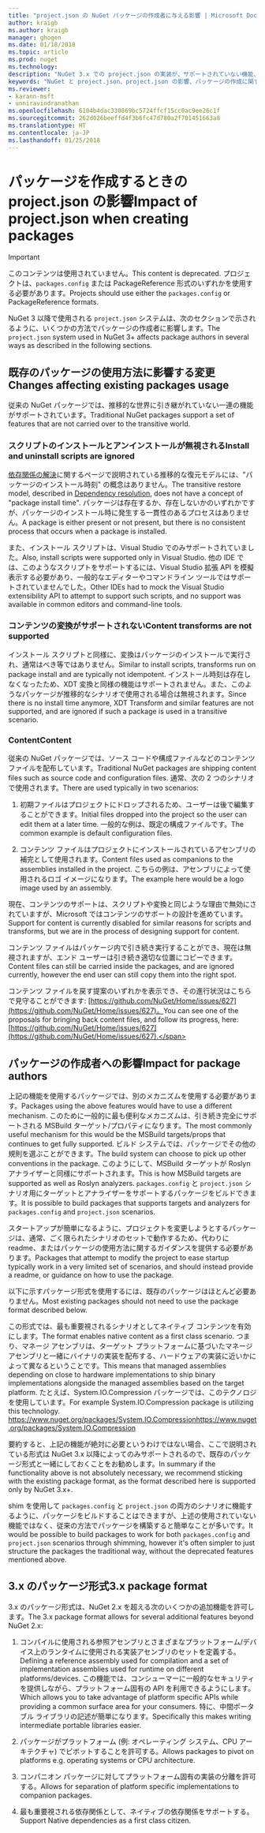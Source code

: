 ```yaml
---
title: "project.json の NuGet パッケージの作成者に与える影響 | Microsoft Docs"
author: kraigb
ms.author: kraigb
manager: ghogen
ms.date: 01/18/2018
ms.topic: article
ms.prod: nuget
ms.technology: 
description: "NuGet 3.x での project.json の実装が、サポートされていない機能、コンテンツ、パッケージ形式などのパッケージの作成者にどのように影響するかの詳細です。"
keywords: "NuGet と project.json、project.json の影響、パッケージの作成に関する考慮事項、project.json の機能"
ms.reviewer:
- karann-msft
- unniravindranathan
ms.openlocfilehash: 6104b4dac330869bc5724ffcf15cc0ac9ee26c1f
ms.sourcegitcommit: 262d026beeffd4f3b6fc47d780a2f701451663a8
ms.translationtype: HT
ms.contentlocale: ja-JP
ms.lasthandoff: 01/25/2018
---
```

# <a name="impact-of-projectjson-when-creating-packages"></a><span data-ttu-id="8e56f-104">パッケージを作成するときの project.json の影響</span><span class="sxs-lookup"><span data-stu-id="8e56f-104">Impact of project.json when creating packages</span></span>

> [!Important]
> <span data-ttu-id="8e56f-105">このコンテンツは使用されていません。</span><span class="sxs-lookup"><span data-stu-id="8e56f-105">This content is deprecated.</span></span> <span data-ttu-id="8e56f-106">プロジェクトは、`packages.config` または PackageReference 形式のいずれかを使用する必要があります。</span><span class="sxs-lookup"><span data-stu-id="8e56f-106">Projects should use either the `packages.config` or PackageReference formats.</span></span>

<span data-ttu-id="8e56f-107">NuGet 3 以降で使用される `project.json` システムは、次のセクションで示されるように、いくつかの方法でパッケージの作成者に影響します。</span><span class="sxs-lookup"><span data-stu-id="8e56f-107">The `project.json` system used in NuGet 3+ affects package authors in several ways as described in the following sections.</span></span>

## <a name="changes-affecting-existing-packages-usage"></a><span data-ttu-id="8e56f-108">既存のパッケージの使用方法に影響する変更</span><span class="sxs-lookup"><span data-stu-id="8e56f-108">Changes affecting existing packages usage</span></span>

<span data-ttu-id="8e56f-109">従来の NuGet パッケージでは、推移的な世界に引き継がれていない一連の機能がサポートされています。</span><span class="sxs-lookup"><span data-stu-id="8e56f-109">Traditional NuGet packages support a set of features that are not carried over to the transitive world.</span></span>

### <a name="install-and-uninstall-scripts-are-ignored"></a><span data-ttu-id="8e56f-110">スクリプトのインストールとアンインストールが無視される</span><span class="sxs-lookup"><span data-stu-id="8e56f-110">Install and uninstall scripts are ignored</span></span>

<span data-ttu-id="8e56f-111">[依存関係の解決](../consume-packages/dependency-resolution.md#dependency-resolution-with-packagereference)に関するページで説明されている推移的な復元モデルには、"パッケージのインストール時刻" の概念はありません。</span><span class="sxs-lookup"><span data-stu-id="8e56f-111">The transitive restore model, described in [Dependency resolution](../consume-packages/dependency-resolution.md#dependency-resolution-with-packagereference), does not have a concept of "package install time".</span></span> <span data-ttu-id="8e56f-112">パッケージは存在するか、存在しないかのいずれかですが、パッケージのインストール時に発生する一貫性のあるプロセスはありません。</span><span class="sxs-lookup"><span data-stu-id="8e56f-112">A package is either present or not present, but there is no consistent process that occurs when a package is installed.</span></span>

<span data-ttu-id="8e56f-113">また、インストール スクリプトは、Visual Studio でのみサポートされていました。</span><span class="sxs-lookup"><span data-stu-id="8e56f-113">Also, install scripts were supported only in Visual Studio.</span></span> <span data-ttu-id="8e56f-114">他の IDE では、このようなスクリプトをサポートするには、Visual Studio 拡張 API を模擬表示する必要があり、一般的なエディターやコマンドライン ツールではサポートされていませんでした。</span><span class="sxs-lookup"><span data-stu-id="8e56f-114">Other IDEs had to mock the Visual Studio extensibility API to attempt to support such scripts, and no support was available in common editors and command-line tools.</span></span>

### <a name="content-transforms-are-not-supported"></a><span data-ttu-id="8e56f-115">コンテンツの変換がサポートされない</span><span class="sxs-lookup"><span data-stu-id="8e56f-115">Content transforms are not supported</span></span>

<span data-ttu-id="8e56f-116">インストール スクリプトと同様に、変換はパッケージのインストールで実行され、通常はべき等ではありません。</span><span class="sxs-lookup"><span data-stu-id="8e56f-116">Similar to install scripts, transforms run on package install and are typically not idempotent.</span></span> <span data-ttu-id="8e56f-117">インストール時刻は存在しなくなったため、XDT 変換と同様の機能はサポートされません。また、このようなパッケージが推移的なシナリオで使用される場合は無視されます。</span><span class="sxs-lookup"><span data-stu-id="8e56f-117">Since there is no install time anymore, XDT Transform and similar features are not supported, and are ignored if such a package is used in a transitive scenario.</span></span>

### <a name="content"></a><span data-ttu-id="8e56f-118">Content</span><span class="sxs-lookup"><span data-stu-id="8e56f-118">Content</span></span>

<span data-ttu-id="8e56f-119">従来の NuGet パッケージでは、ソース コードや構成ファイルなどのコンテンツ ファイルを配布しています。</span><span class="sxs-lookup"><span data-stu-id="8e56f-119">Traditional NuGet packages are shipping content files such as source code and configuration files.</span></span> <span data-ttu-id="8e56f-120">通常、次の 2 つのシナリオで使用されます。</span><span class="sxs-lookup"><span data-stu-id="8e56f-120">There are used typically in two scenarios:</span></span>

1. <span data-ttu-id="8e56f-121">初期ファイルはプロジェクトにドロップされるため、ユーザーは後で編集することができます。</span><span class="sxs-lookup"><span data-stu-id="8e56f-121">Initial files dropped into the project so the user can edit them at a later time.</span></span> <span data-ttu-id="8e56f-122">一般的な例は、既定の構成ファイルです。</span><span class="sxs-lookup"><span data-stu-id="8e56f-122">The common example is default configuration files.</span></span>

1. <span data-ttu-id="8e56f-123">コンテンツ ファイルはプロジェクトにインストールされているアセンブリの補完として使用されます。</span><span class="sxs-lookup"><span data-stu-id="8e56f-123">Content files used as companions to the assemblies installed in the project.</span></span> <span data-ttu-id="8e56f-124">こちらの例は、アセンブリによって使用されるロゴ イメージになります。</span><span class="sxs-lookup"><span data-stu-id="8e56f-124">The example here would be a logo image used by an assembly.</span></span>

<span data-ttu-id="8e56f-125">現在、コンテンツのサポートは、スクリプトや変換と同じような理由で無効にされていますが、Microsoft ではコンテンツのサポートの設計を進めています。</span><span class="sxs-lookup"><span data-stu-id="8e56f-125">Support for content is currently disabled for similar reasons for scripts and transforms, but we are in the process of designing support for content.</span></span>

<span data-ttu-id="8e56f-126">コンテンツ ファイルはパッケージ内で引き続き実行することができ、現在は無視されますが、エンド ユーザーは引き続き適切な位置にコピーできます。</span><span class="sxs-lookup"><span data-stu-id="8e56f-126">Content files can still be carried inside the packages, and are ignored currently, however the end user can still copy them into the right spot.</span></span>

<span data-ttu-id="8e56f-127">コンテンツ ファイルを戻す提案のいずれかを表示でき、その進行状況はこちらで見守ることができます: [https://github.com/NuGet/Home/issues/627](https://github.com/NuGet/Home/issues/627)。</span><span class="sxs-lookup"><span data-stu-id="8e56f-127">You can see one of the proposals for bringing back content files, and follow its progress, here: [https://github.com/NuGet/Home/issues/627](https://github.com/NuGet/Home/issues/627).</span></span>

## <a name="impact-for-package-authors"></a><span data-ttu-id="8e56f-128">パッケージの作成者への影響</span><span class="sxs-lookup"><span data-stu-id="8e56f-128">Impact for package authors</span></span>

<span data-ttu-id="8e56f-129">上記の機能を使用するパッケージでは、別のメカニズムを使用する必要があります。</span><span class="sxs-lookup"><span data-stu-id="8e56f-129">Packages using the above features would have to use a different mechanism.</span></span> <span data-ttu-id="8e56f-130">このために一般的に最も便利なメカニズムは、引き続き完全にサポートされる MSBuild ターゲット/プロパティになります。</span><span class="sxs-lookup"><span data-stu-id="8e56f-130">The most commonly useful mechanism for this would be the MSBuild targets/props that continues to get fully supported.</span></span> <span data-ttu-id="8e56f-131">ビルド システムでは、パッケージでその他の規則を選ぶことができます。</span><span class="sxs-lookup"><span data-stu-id="8e56f-131">The build system can choose to pick up other conventions in the package.</span></span> <span data-ttu-id="8e56f-132">このようにして、MSBuild ターゲットが Roslyn アナライザーと同様にサポートされます。</span><span class="sxs-lookup"><span data-stu-id="8e56f-132">This is how MSBuild targets are supported as well as Roslyn analyzers.</span></span> <span data-ttu-id="8e56f-133">`packages.config` と `project.json` シナリオ用にターゲットとアナライザーをサポートするパッケージをビルドできます。</span><span class="sxs-lookup"><span data-stu-id="8e56f-133">It is possible to build packages that supports targets and analyzers for `packages.config` and `project.json` scenarios.</span></span>

<span data-ttu-id="8e56f-134">スタートアップが簡単になるように、プロジェクトを変更しようとするパッケージは、通常、ごく限られたシナリオのセットで動作するため、代わりに readme、またはパッケージの使用方法に関するガイダンスを提供する必要があります。</span><span class="sxs-lookup"><span data-stu-id="8e56f-134">Packages that attempt to modify the project to ease startup typically work in a very limited set of scenarios, and should instead provide a readme, or guidance on how to use the package.</span></span>

<span data-ttu-id="8e56f-135">以下に示すパッケージ形式を使用するには、既存のパッケージはほとんど必要ありません。</span><span class="sxs-lookup"><span data-stu-id="8e56f-135">Most existing packages should not need to use the package format described below.</span></span>

<span data-ttu-id="8e56f-136">この形式では、最も重要視されるシナリオとしてネイティブ コンテンツを有効にします。</span><span class="sxs-lookup"><span data-stu-id="8e56f-136">The format enables native content as a first class scenario.</span></span> <span data-ttu-id="8e56f-137">つまり、マネージ アセンブリは、ターゲット プラットフォームに基づいたマネージ アセンブリと一緒にバイナリの実装を配布する、ハードウェアの実装に近いかによって異なるということです。</span><span class="sxs-lookup"><span data-stu-id="8e56f-137">This means that managed assemblies depending on close to hardware implementations to ship binary implementations alongside the managed assemblies based on the target platform.</span></span> <span data-ttu-id="8e56f-138">たとえば、System.IO.Compression パッケージでは、このテクノロジを使用しています。</span><span class="sxs-lookup"><span data-stu-id="8e56f-138">For example System.IO.Compression package is utilizing this technology.</span></span> [<span data-ttu-id="8e56f-139">https://www.nuget.org/packages/System.IO.Compression</span><span class="sxs-lookup"><span data-stu-id="8e56f-139">https://www.nuget.org/packages/System.IO.Compression</span></span>](https://www.nuget.org/packages/System.IO.Compression)

<span data-ttu-id="8e56f-140">要約すると、上記の機能が絶対に必要というわけではない場合、ここで説明されている形式は NuGet 3.x 以降によってのみサポートされるので、既存のパッケージ形式と一緒にしておくことをお勧めします。</span><span class="sxs-lookup"><span data-stu-id="8e56f-140">In summary if the functionality above is not absolutely necessary, we recommend sticking with the existing package format, as the format described here is supported only by NuGet 3.x+.</span></span>

<span data-ttu-id="8e56f-141">shim を使用して `packages.config` と `project.json` の両方のシナリオに機能するように、パッケージをビルドすることはできますが、上述の使用されていない機能ではなく、従来の方法でパッケージを構築すると簡単なことが多いです。</span><span class="sxs-lookup"><span data-stu-id="8e56f-141">It would be possible to build packages to work for both `packages.config` and `project.json` scenarios through shimming, however it's often simpler to just structure the packages the traditional way, without the deprecated features mentioned above.</span></span>

## <a name="3x-package-format"></a><span data-ttu-id="8e56f-142">3.x のパッケージ形式</span><span class="sxs-lookup"><span data-stu-id="8e56f-142">3.x package format</span></span>

<span data-ttu-id="8e56f-143">3.x のパッケージ形式は、NuGet 2.x を超える次のいくつかの追加機能を許可します。</span><span class="sxs-lookup"><span data-stu-id="8e56f-143">The 3.x package format allows for several additional features beyond NuGet 2.x:</span></span>

1. <span data-ttu-id="8e56f-144">コンパイルに使用される参照アセンブリとさまざまなプラットフォーム/デバイス上のランタイムに使用される実装アセンブリのセットを定義する。</span><span class="sxs-lookup"><span data-stu-id="8e56f-144">Defining a reference assembly used for compilation and a set of implementation assemblies used for runtime on different platforms/devices.</span></span> <span data-ttu-id="8e56f-145">この機能では、コンシューマーに一般的なセキュリティを提供しながら、プラットフォーム固有の API を利用できるようにします。</span><span class="sxs-lookup"><span data-stu-id="8e56f-145">Which allows you to take advantage of platform specific APIs while providing a common surface area for your consumers.</span></span> <span data-ttu-id="8e56f-146">特に、中間ポータブル ライブラリの記述が簡単になります。</span><span class="sxs-lookup"><span data-stu-id="8e56f-146">Specifically this makes writing intermediate portable libraries easier.</span></span>

1. <span data-ttu-id="8e56f-147">パッケージがプラットフォーム (例: オペレーティング システム、CPU アーキテクチャ) でピボットすることを許可する。</span><span class="sxs-lookup"><span data-stu-id="8e56f-147">Allows packages to pivot on platforms e.g. operating systems or CPU architecture.</span></span>

1. <span data-ttu-id="8e56f-148">コンパニオン パッケージに対してプラットフォーム固有の実装の分離を許可する。</span><span class="sxs-lookup"><span data-stu-id="8e56f-148">Allows for separation of platform specific implementations to companion packages.</span></span>

1. <span data-ttu-id="8e56f-149">最も重要視される依存関係として、ネイティブの依存関係をサポートする。</span><span class="sxs-lookup"><span data-stu-id="8e56f-149">Support Native dependencies as a first class citizen.</span></span>